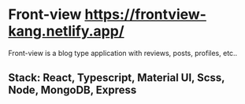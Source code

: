 # Front-view https://frontview-kang.netlify.app/

Front-view is a blog type application with reviews, posts, profiles, etc..

## Stack: React, Typescript, Material UI, Scss, Node, MongoDB, Express



